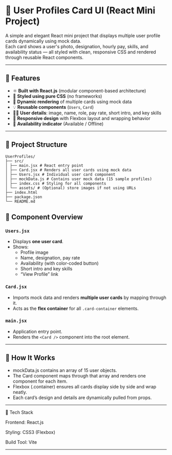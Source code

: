 # 👥 User Profiles Card UI (React Mini Project)

A simple and elegant React mini project that displays multiple user profile cards dynamically using mock data.  
Each card shows a user's photo, designation, hourly pay, skills, and availability status — all styled with clean, responsive CSS and rendered through reusable React components.

---

## 🚀 Features

- ⚛️ **Built with React.js** (modular component-based architecture)
- 🎨 **Styled using pure CSS** (no frameworks)
- 🧱 **Dynamic rendering** of multiple cards using mock data
- 💡 **Reusable components** (`Users`, `Card`)
- 🧍‍♂️ **User details**: image, name, role, pay rate, short intro, and key skills
- 📱 **Responsive design** with Flexbox layout and wrapping behavior
- 💬 **Availability indicator** (Available / Offline)

---

## 📂 Project Structure

```
UserProfiles/
├── src/
│ ├── main.jsx # React entry point
│ ├── Card.jsx # Renders all user cards using mock data
│ ├── Users.jsx # Individual user card component
│ ├── mockData.js # Contains user mock data (15 sample profiles)
│ ├── index.css # Styling for all components
│ └── assets/ # (Optional) store images if not using URLs
├── index.html
├── package.json
└── README.md
```

## 🧠 Component Overview

### `Users.jsx`
- Displays **one user card**.
- Shows:
  - Profile image
  - Name, designation, pay rate
  - Availability (with color-coded button)
  - Short intro and key skills
  - “View Profile” link

### `Card.jsx`
- Imports mock data and renders **multiple user cards** by mapping through it.
- Acts as the **flex container** for all `.card-container` elements.

### `main.jsx`
- Application entry point.
- Renders the `<Card />` component into the root element.

---

🧩 How It Works
---
- mockData.js contains an array of 15 user objects.
- The Card component maps through that array and renders one <Users /> component for each item.
- Flexbox (.container) ensures all cards display side by side and wrap neatly.
- Each card’s design and details are dynamically pulled from props.

---

🧰 Tech Stack

Frontend: React.js

Styling: CSS3 (Flexbox)

Build Tool: Vite

---